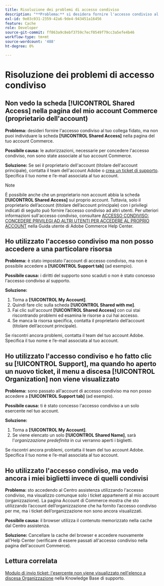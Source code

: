 ```yaml
---
title: Risoluzione dei problemi di accesso condiviso
description: "**Problema:** si desidera fornire l'accesso condiviso al proprio collega attendibile, ma non è possibile individuare la scheda **Accesso condiviso** nella pagina dell'account Commerce."
exl-id: 9e03c031-2359-42a6-9de4-943451a16456
feature: Cache
role: Developer
source-git-commit: ff863a9c8ebf3759c7ecf0549f79cc3a5efe4b46
workflow-type: tm+mt
source-wordcount: '488'
ht-degree: 0%

---
```


# Risoluzione dei problemi di accesso condiviso

## Non vedo la scheda [!UICONTROL Shared Access] nella pagina del mio account Commerce (proprietario dell&#39;account)

**Problema:** desideri fornire l&#39;accesso condiviso al tuo collega fidato, ma non puoi individuare la scheda **[!UICONTROL Shared Access]** nella pagina del tuo account Commerce.

**Possibile causa:** le autorizzazioni, necessarie per concedere l&#39;accesso condiviso, non sono state associate al tuo account Commerce.

**Soluzione:** Se sei il proprietario dell&#39;account (titolare dell&#39;account principale), contatta il team dell&#39;account Adobe o [crea un ticket di supporto](/help/help-center-guide/help-center/magento-help-center-user-guide.md#merchant-not-displayed). Specifica il tuo nome e l’e-mail associata al tuo account.

>[!NOTE]
>
>È possibile anche che un proprietario non account abbia la scheda **[!UICONTROL Shared Access]** sul proprio account. Tuttavia, solo il proprietario dell’account (titolare dell’account principale) con i privilegi indicati di seguito può fornire l’accesso condiviso ad altri utenti. Per ulteriori informazioni sull&#39;accesso condiviso, consultare [ACCESSO CONDIVISO: CONCEDERE PRIVILEGI AD ALTRI UTENTI PER ACCEDERE AL PROPRIO ACCOUNT](https://experienceleague.adobe.com/docs/commerce-knowledge-base/kb/help-center-guide/magento-help-center-user-guide.html?lang=en#shared-access) nella Guida utente di Adobe Commerce Help Center.

## Ho utilizzato l&#39;accesso condiviso ma non posso accedere a una particolare risorsa

**Problema:** è stato impostato l&#39;account di accesso condiviso, ma non è possibile accedere a **[!UICONTROL Support tab]** (ad esempio).

**Possibile causa:** i diritti del supporto sono scaduti o non è stato concesso l&#39;accesso condiviso al supporto.

**Soluzione:**

1. Torna a **[!UICONTROL My Account]**.
1. Quindi fare clic sulla scheda **[!UICONTROL Shared with me]**.
1. Fai clic sull&#39;account **[!UICONTROL Shared Access]** con cui stai riscontrando problemi ed esamina le risorse a cui hai accesso.
1. Se manca la risorsa specifica, contatta il proprietario dell’account (titolare dell’account principale).

Se riscontri ancora problemi, contatta il team del tuo account Adobe. Specifica il tuo nome e l’e-mail associata al tuo account.

## Ho utilizzato l&#39;accesso condiviso e ho fatto clic su [!UICONTROL Support], ma quando ho aperto un nuovo ticket, il menu a discesa [!UICONTROL Organization] non viene visualizzato

**Problema:** sono passato all&#39;account di accesso condiviso ma non posso accedere a **[!UICONTROL Support tab]** (ad esempio).

**Possibile causa:** ti è stato concesso l&#39;accesso condiviso a un solo esercente nel tuo account.

**Soluzione:**

1. Torna a **[!UICONTROL My Account]**.
1. Se viene elencato un solo **[!UICONTROL Shared Name]**, sarà l&#39;*organizzazione predefinita* in cui verranno aperti i biglietti.

Se riscontri ancora problemi, contatta il team del tuo account Adobe. Specifica il tuo nome e l’e-mail associata al tuo account.

## Ho utilizzato l&#39;accesso condiviso, ma vedo ancora i miei biglietti invece di quelli condivisi

**Problema:** sto accedendo al Centro assistenza utilizzando l&#39;accesso condiviso, ma visualizzo comunque solo i ticket appartenenti al mio account (organizzazione). La pagina Account di Commerce mostra che sto utilizzando l’account dell’organizzazione che ha fornito l’accesso condiviso per me, ma i ticket dell’organizzazione non sono ancora visualizzati.

**Possibile causa:** il browser utilizza il contenuto memorizzato nella cache dal Centro assistenza.

**Soluzione:** Cancellare la cache del browser e accedere nuovamente all&#39;Help Center (verificare di essere passati all&#39;accesso condiviso nella pagina dell&#39;account Commerce).

## Lettura correlata

[Modulo di invio ticket: l&#39;esercente non viene visualizzato nell&#39;elenco a discesa Organizzazione](/help/help-center-guide/help-center/magento-help-center-user-guide.md#merchant-not-displayed) nella Knowledge Base di supporto.
